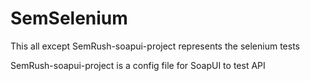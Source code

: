 # SemSelenium
This all except SemRush-soapui-project represents the selenium tests

SemRush-soapui-project is a config file for SoapUI to test API
